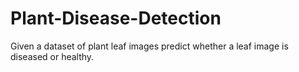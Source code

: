 # Plant-Disease-Detection
Given a dataset of plant leaf images predict whether a leaf image is diseased or healthy.
